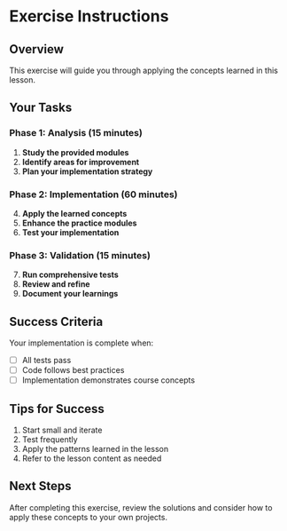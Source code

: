 # Exercise Instructions

## Overview
This exercise will guide you through applying the concepts learned in this lesson.

## Your Tasks

### Phase 1: Analysis (15 minutes)
1. **Study the provided modules**
2. **Identify areas for improvement**
3. **Plan your implementation strategy**

### Phase 2: Implementation (60 minutes)
4. **Apply the learned concepts**
5. **Enhance the practice modules**
6. **Test your implementation**

### Phase 3: Validation (15 minutes)
7. **Run comprehensive tests**
8. **Review and refine**
9. **Document your learnings**

## Success Criteria
Your implementation is complete when:
- [ ] All tests pass
- [ ] Code follows best practices
- [ ] Implementation demonstrates course concepts

## Tips for Success
1. Start small and iterate
2. Test frequently
3. Apply the patterns learned in the lesson
4. Refer to the lesson content as needed

## Next Steps
After completing this exercise, review the solutions and consider how to apply these concepts to your own projects.

